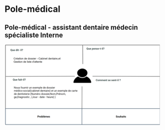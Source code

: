 # Pole-médical

## Pole-médical - assistant dentaire médecin spécialiste Interne 
![assistant dentaire médecin spécialiste Interne Carte d'empathie](../images/assistant-dentaire-spécialiste-Interne.png)
